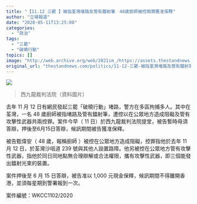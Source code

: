 ```yaml
---
title: "【11.12 三罷 】被指荃灣堵路及管有鐳射筆　48歲廚師被控兩罪獲准保釋"
author: "立場報道"
date: "2020-05-11T13:25:00"
categories:
  - "政治"
tags:
  - "三罷"
  - "破曉行動"
topics: []
image: "http://web.archive.org/web/2021im_/https://assets.thestandnews.com/media/photos/72694582_450820845561958_2617474329994067968_n_VyTRC_yiZTq7v.png"
original_url: "thestandnews.com/politics/11-12-三罷-被指荃灣堵路及管有鐳射筆-48歲廚師被控兩罪獲准保釋"
---
```

![](http://web.archive.org/web/2021im_/https://assets.thestandnews.com/media/photos/72694582_450820845561958_2617474329994067968_n_VyTRC_yiZTq7v.png)
> 西九龍裁判法院（資料圖片）

去年 11 月 12 日有網民發起三罷「破曉行動」堵路，警方在多區拘捕多人。其中在荃灣，一名 48 歲廚師被指堵路及管有鐳射筆，遭控以在公眾地方造成阻礙及管有攻擊性武器共兩控罪。案件今早（ 11 日）於西九龍裁判法院提堂，被告暫時毋須答辯，押後至6月15日答辯，候訊期間被告獲准保釋。

被告甄偉安（ 48 歲，報稱廚師 ）被控在公眾地方造成阻礙，控罪指他於去年 11 月 12 日，於荃灣沙咀道 239 號與其他人設置路障。他另被控在公眾地方管有攻擊性武器，指他於同日同地點無合理辯解或合法權限，攜有攻擊性武器，即三個能發出鐳射光束的裝置。

案件押後至 6 月 15 日答辯，被告准以 1,000 元現金保釋，候訊期間不得離開香港，並須每星期到警署報到一次。

案件編號：WKCC1102/2020